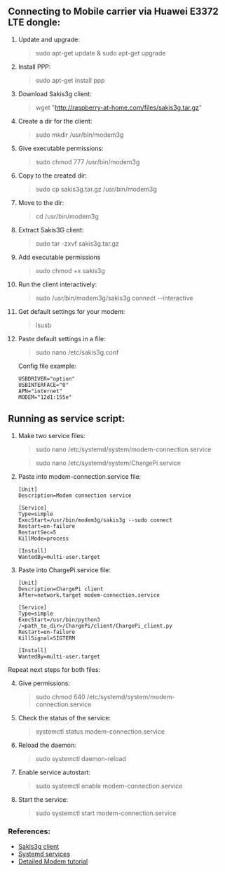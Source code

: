 ## Connecting to Mobile carrier via Huawei E3372 LTE dongle:

1. Update and upgrade:
   > sudo apt-get update & sudo apt-get upgrade
2. Install PPP:
   > sudo apt-get install ppp
3. Download Sakis3g client:
   > wget "http://raspberry-at-home.com/files/sakis3g.tar.gz"
4. Create a dir for the client:
   > sudo mkdir /usr/bin/modem3g
5. Give executable permissions:
   > sudo chmod 777 /usr/bin/modem3g
6. Copy to the created dir:
   > sudo cp sakis3g.tar.gz /usr/bin/modem3g
7. Move to the dir:
   > cd /usr/bin/modem3g
8. Extract Sakis3G client:
   > sudo tar -zxvf sakis3g.tar.gz
9. Add executable permissions
   > sudo chmod +x sakis3g
10. Run the client interactively:
    > sudo /usr/bin/modem3g/sakis3g connect --interactive
11. Get default settings for your modem:
    > lsusb
12. Paste default settings in a file:
    > sudo nano /etc/sakis3g.conf

    Config file example:

    ```
    USBDRIVER="option"
    USBINTERFACE="0"
    APN="internet"
    MODEM="12d1:155e"
    ```

## Running as service script:

1. Make two service files:

   > sudo nano /etc/systemd/system/modem-connection.service

   > sudo nano /etc/systemd/system/ChargePi.service

2. Paste into modem-connection.service file:

    ```
    [Unit]
    Description=Modem connection service

    [Service]
    Type=simple 
    ExecStart=/usr/bin/modem3g/sakis3g --sudo connect 
    Restart=on-failure 
    RestartSec=5  
    KillMode=process

    [Install]
    WantedBy=multi-user.target
    ```

3. Paste into ChargePi.service file:

    ```
    [Unit]
    Description=ChargePi client 
    After=network.target modem-connection.service

    [Service]
    Type=simple 
    ExecStart=/usr/bin/python3 /<path_to_dir>/ChargePi/client/ChargePi_client.py 
    Restart=on-failure
    KillSignal=SIGTERM

    [Install]
    WantedBy=multi-user.target
    ```

Repeat next steps for both files:

4. Give permissions:
   > sudo chmod 640 /etc/systemd/system/modem-connection.service
5. Check the status of the service:
   > systemctl status modem-connection.service
6. Reload the daemon:
   > sudo systemctl daemon-reload
7. Enable service autostart:
   > sudo systemctl enable modem-connection.service
8. Start the service:
   > sudo systemctl start modem-connection.service

### References:

* [Sakis3g client](http://raspberry-at-home.com/installing-3g-modem/#more-138)
* [Systemd services](https://www.howtogeek.com/687970/how-to-run-a-linux-program-at-startup-with-systemd/)
* [Detailed Modem tutorial](https://lawrencematthew.wordpress.com/2013/08/07/connect-raspberry-pi-to-a-3g-network-automatically-during-its-boot/)